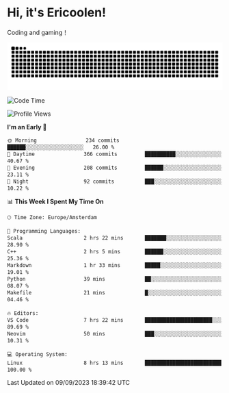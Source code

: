 # Hi, it's Ericoolen!
Coding and gaming！

<picture>
  <source media="(prefers-color-scheme: dark)" srcset="https://raw.githubusercontent.com/Eric-Song-Nop/Eric-Song-Nop/output/github-contribution-grid-snake-dark.svg">
  <source media="(prefers-color-scheme: light)" srcset="https://raw.githubusercontent.com/Eric-Song-Nop/Eric-Song-Nop/output/github-contribution-grid-snake.svg">
  <img alt="github contribution grid snake animation" src="https://raw.githubusercontent.com/Eric-Song-Nop/Eric-Song-Nop/output/github-contribution-grid-snake.svg">
</picture>

<!--START_SECTION:waka-->
![Code Time](http://img.shields.io/badge/Code%20Time-984%20hrs%2022%20mins-blue)

![Profile Views](http://img.shields.io/badge/Profile%20Views-0-blue)

**I'm an Early 🐤** 

```text
🌞 Morning                234 commits         ██████░░░░░░░░░░░░░░░░░░░   26.00 % 
🌆 Daytime                366 commits         ██████████░░░░░░░░░░░░░░░   40.67 % 
🌃 Evening                208 commits         ██████░░░░░░░░░░░░░░░░░░░   23.11 % 
🌙 Night                  92 commits          ███░░░░░░░░░░░░░░░░░░░░░░   10.22 % 
```


📊 **This Week I Spent My Time On** 

```text
🕑︎ Time Zone: Europe/Amsterdam

💬 Programming Languages: 
Scala                    2 hrs 22 mins       ███████░░░░░░░░░░░░░░░░░░   28.90 % 
C++                      2 hrs 5 mins        ██████░░░░░░░░░░░░░░░░░░░   25.36 % 
Markdown                 1 hr 33 mins        █████░░░░░░░░░░░░░░░░░░░░   19.01 % 
Python                   39 mins             ██░░░░░░░░░░░░░░░░░░░░░░░   08.07 % 
Makefile                 21 mins             █░░░░░░░░░░░░░░░░░░░░░░░░   04.46 % 

🔥 Editors: 
VS Code                  7 hrs 22 mins       ██████████████████████░░░   89.69 % 
Neovim                   50 mins             ███░░░░░░░░░░░░░░░░░░░░░░   10.31 % 

💻 Operating System: 
Linux                    8 hrs 13 mins       █████████████████████████   100.00 % 
```


 Last Updated on 09/09/2023 18:39:42 UTC
<!--END_SECTION:waka-->
